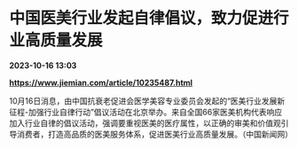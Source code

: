 # 中国医美行业发起自律倡议，致力促进行业高质量发展

**2023-10-16 13:03**

**https://www.jiemian.com/article/10235487.html**

10月16日消息，由中国抗衰老促进会医学美容专业委员会发起的“医美行业发展新征程-加强行业自律行动”倡议活动在北京举办。来自全国66家医美机构代表响应加入行业自律的倡议活动，强调要重视医美的医疗属性，以正确的审美和价值观引导消费者，打造高品质的医美服务体系，促进医美行业高质量发展。（中国新闻网）